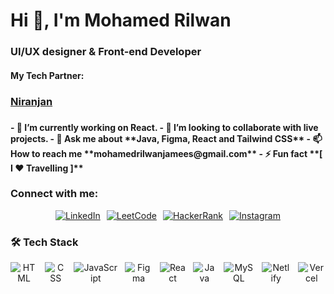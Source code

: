 
<h1>Hi 👋, I'm Mohamed Rilwan</h1>
<h3>UI/UX designer & Front-end Developer<a href="" target="blank"></a></h3>
<h4>My Tech Partner: <a href="https://github.com/niranjan20rc"><h3>Niranjan<h3></a></h4>
- 🔭 I’m currently working on React.
- 👯 I’m looking to collaborate with live projects.
- 💬 Ask me about **Java, Figma, React and Tailwind CSS**
- 📫 How to reach me **mohamedrilwanjamees@gmail.com**
- ⚡ Fun fact **[ I ❤️ Travelling ]**

<h3 align="left">Connect with me:</h3>
<p align="center" style="display: flex; align-items:center;justify-content: center; gap: 10px; flex-wrap: wrap;">
  <!-- LinkedIn -->
  <a href="https://www.linkedin.com/in/jmohamedrilwan/" target="_blank">
    <img src="https://img.shields.io/badge/LinkedIn-Connect-blue?logo=linkedin&style=for-the-badge" alt="LinkedIn" />
  </a>

  <!-- LeetCode -->
  <a href="https://leetcode.com/u/Mohamed_Rilwan_J/" target="_blank">
    <img src="https://img.shields.io/badge/LeetCode-Visit-orange?logo=leetcode&style=for-the-badge" alt="LeetCode" />
  </a>
  <!-- HackerRank -->
  <a href="https://www.hackerrank.com/profile/mdrilwan944" target="_blank">
    <img src="https://img.shields.io/badge/HackerRank-Profile-2EC866?logo=hackerrank&style=for-the-badge" alt="HackerRank" />
  </a>

  <!-- Instagram -->
  <a href="https://www.instagram.com/_____.rillu._?igsh=MWhrN2QzZXQzc3hkNw==" target="_blank">
    <img src="https://img.shields.io/badge/Instagram-Follow-E4405F?logo=instagram&style=for-the-badge" alt="Instagram" />
  </a>

</p>
<h3> 🛠️ Tech Stack</h3>
<p align="center" style="display: flex; justify-content: center; gap: 12px;">
  <img src="https://skillicons.dev/icons?i=html&theme=light" alt="HTML" />
  <img src="https://skillicons.dev/icons?i=css&theme=light" alt="CSS" />
  <img src="https://skillicons.dev/icons?i=js&theme=light" alt="JavaScript" />
  <img src="https://skillicons.dev/icons?i=figma&theme=light" alt="Figma" />
  <img src="https://skillicons.dev/icons?i=react&theme=light" alt="React" />
  <img src="https://skillicons.dev/icons?i=java&theme=light" alt="Java" />
  <img src="https://skillicons.dev/icons?i=mysql&theme=light" alt="MySQL" />
  <img src="https://skillicons.dev/icons?i=netlify&theme=light" alt="Netlify" />
  <img src="https://skillicons.dev/icons?i=vercel&theme=light" alt="Vercel" />
</p>
